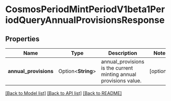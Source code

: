 # CosmosPeriodMintPeriodV1beta1PeriodQueryAnnualProvisionsResponse

## Properties

Name | Type | Description | Notes
------------ | ------------- | ------------- | -------------
**annual_provisions** | Option<**String**> | annual_provisions is the current minting annual provisions value. | [optional]

[[Back to Model list]](../README.md#documentation-for-models) [[Back to API list]](../README.md#documentation-for-api-endpoints) [[Back to README]](../README.md)


